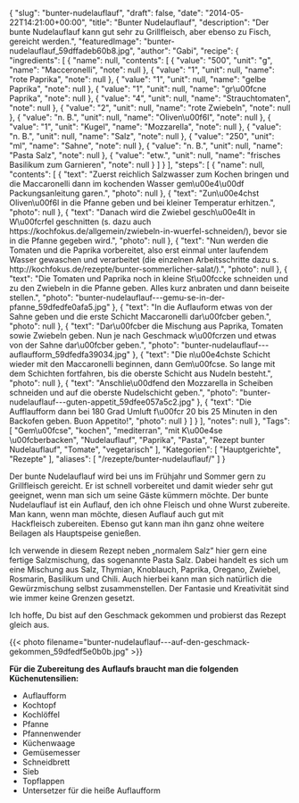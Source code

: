 {
    "slug": "bunter-nudelauflauf",
    "draft": false,
    "date": "2014-05-22T14:21:00+00:00",
    "title": "Bunter Nudelauflauf",
    "description": "Der bunte Nudelauflauf kann gut sehr zu Grillfleisch, aber ebenso zu Fisch, gereicht werden.",
    "featuredImage": "bunter-nudelauflauf_59dffadeb60b8.jpg",
    "author": "Gabi",
    "recipe": {
        "ingredients": [
            {
                "name": null,
                "contents": [
                    {
                        "value": "500",
                        "unit": "g",
                        "name": "Macceronelli",
                        "note": null
                    },
                    {
                        "value": "1",
                        "unit": null,
                        "name": "rote Paprika",
                        "note": null
                    },
                    {
                        "value": "1",
                        "unit": null,
                        "name": "gelbe Paprika",
                        "note": null
                    },
                    {
                        "value": "1",
                        "unit": null,
                        "name": "gr\u00fcne Paprika",
                        "note": null
                    },
                    {
                        "value": "4",
                        "unit": null,
                        "name": "Strauchtomaten",
                        "note": null
                    },
                    {
                        "value": "2",
                        "unit": null,
                        "name": "rote Zwiebeln",
                        "note": null
                    },
                    {
                        "value": "n. B.",
                        "unit": null,
                        "name": "Oliven\u00f6l",
                        "note": null
                    },
                    {
                        "value": "1",
                        "unit": "Kugel",
                        "name": "Mozzarella",
                        "note": null
                    },
                    {
                        "value": "n. B.",
                        "unit": null,
                        "name": "Salz",
                        "note": null
                    },
                    {
                        "value": "250",
                        "unit": "ml",
                        "name": "Sahne",
                        "note": null
                    },
                    {
                        "value": "n. B.",
                        "unit": null,
                        "name": "Pasta Salz",
                        "note": null
                    },
                    {
                        "value": "etw.",
                        "unit": null,
                        "name": "frisches Basilikum zum Garnieren",
                        "note": null
                    }
                ]
            }
        ],
        "steps": [
            {
                "name": null,
                "contents": [
                    {
                        "text": "Zuerst reichlich Salzwasser zum Kochen bringen und die Maccaronelli dann im kochenden Wasser gem\u00e4\u00df Packungsanleitung garen.",
                        "photo": null
                    },
                    {
                        "text": "Zun\u00e4chst Oliven\u00f6l in die Pfanne geben und bei kleiner Temperatur erhitzen.",
                        "photo": null
                    },
                    {
                        "text": "Danach wird die Zwiebel gesch\u00e4lt in W\u00fcrfel geschnitten (s. dazu auch https:\/\/kochfokus.de\/allgemein\/zwiebeln-in-wuerfel-schneiden\/), bevor sie in die Pfanne gegeben wird.",
                        "photo": null
                    },
                    {
                        "text": "Nun werden die Tomaten und die Paprika vorbereitet, also erst einmal unter laufendem Wasser gewaschen und verarbeitet (die einzelnen Arbeitsschritte dazu s. http:\/\/kochfokus.de\/rezepte\/bunter-sommerlicher-salat\/).",
                        "photo": null
                    },
                    {
                        "text": "Die Tomaten und Paprika noch in kleine St\u00fccke schneiden und zu den Zwiebeln in die Pfanne geben. Alles kurz anbraten und dann beiseite stellen.",
                        "photo": "bunter-nudelauflauf---gemu-se-in-der-pfanne_59dfedfe0afa5.jpg"
                    },
                    {
                        "text": "In die Auflauform etwas von der Sahne geben und die erste Schicht Maccaronelli dar\u00fcber geben.",
                        "photo": null
                    },
                    {
                        "text": "Dar\u00fcber die Mischung aus Paprika, Tomaten sowie Zwiebeln geben. Nun je nach Geschmack w\u00fcrzen und etwas von der Sahne dar\u00fcber geben.",
                        "photo": "bunter-nudelauflauf---auflaufform_59dfedfa39034.jpg"
                    },
                    {
                        "text": "Die n\u00e4chste Schicht wieder mit den Maccaronelli beginnen, dann Gem\u00fcse. So lange mit dem Schichten fortfahren, bis die oberste Schicht aus Nudeln besteht.",
                        "photo": null
                    },
                    {
                        "text": "Anschlie\u00dfend den Mozzarella in Scheiben schneiden und auf die oberste Nudelschicht geben.",
                        "photo": "bunter-nudelauflauf---guten-appetit_59dfee057a5c2.jpg"
                    },
                    {
                        "text": "Die Aufflaufform dann bei 180 Grad Umluft f\u00fcr 20 bis 25 Minuten in den Backofen geben. Buon Appetito!",
                        "photo": null
                    }
                ]
            }
        ],
        "notes": null
    },
    "Tags": [
        "Gem\u00fcse",
        "kochen",
        "mediterran",
        "mit K\u00e4se \u00fcberbacken",
        "Nudelauflauf",
        "Paprika",
        "Pasta",
        "Rezept bunter Nudelauflauf",
        "Tomate",
        "vegetarisch"
    ],
    "Kategorien": [
        "Hauptgerichte",
        "Rezepte"
    ],
    "aliases": [
        "\/rezepte\/bunter-nudelauflauf\/"
    ]
}

Der bunte Nudelauflauf wird bei uns im Frühjahr und Sommer gern zu Grillfleisch gereicht. Er ist schnell vorbereitet und damit wieder sehr gut geeignet, wenn man sich um seine Gäste kümmern möchte. Der bunte Nudelauflauf ist ein Auflauf, den ich ohne Fleisch und ohne Wurst zubereite. Man kann, wenn man möchte, diesen Auflauf auch gut mit  Hackfleisch zubereiten. Ebenso gut kann man ihn ganz ohne weitere Beilagen als Hauptspeise genießen.

Ich verwende in diesem Rezept neben &#8222;normalem Salz&#8220; hier gern eine fertige Salzmischung, das sogenannte Pasta Salz. Dabei handelt es sich um eine Mischung aus Salz, Thymian, Knoblauch, Paprika, Oregano, Zwiebel, Rosmarin, Basilikum und Chili. Auch hierbei kann man sich natürlich die Gewürzmischung selbst zusammenstellen. Der Fantasie und Kreativität sind wie immer keine Grenzen gesetzt.

Ich hoffe, Du bist auf den Geschmack gekommen und probierst das Rezept gleich aus.

{{< photo filename="bunter-nudelauflauf---auf-den-geschmack-gekommen_59dfedf5e0b0b.jpg" >}}

**Für die Zubereitung des Auflaufs braucht man die folgenden Küchenutensilien:**

 * Auflaufform
 * Kochtopf
 * Kochlöffel
 * Pfanne
 * Pfannenwender
 * Küchenwaage
 * Gemüsemesser
 * Schneidbrett
 * Sieb
 * Topflappen
 * Untersetzer für die heiße Auflaufform